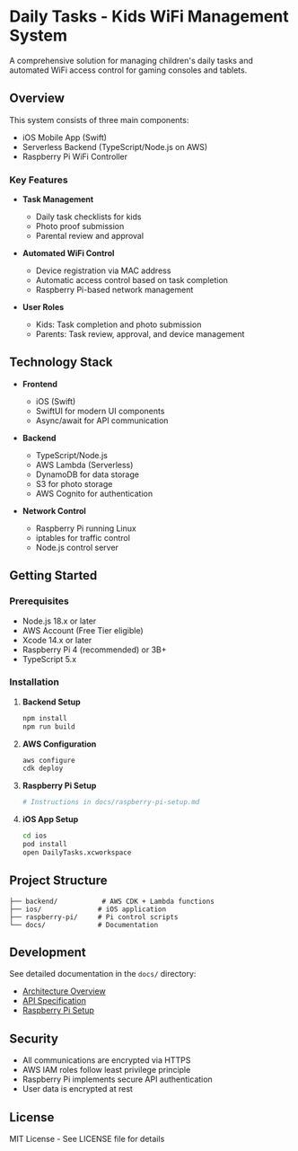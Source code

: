 # Daily Tasks - Kids WiFi Management System

A comprehensive solution for managing children's daily tasks and automated WiFi access control for gaming consoles and tablets.

## Overview

This system consists of three main components:
- iOS Mobile App (Swift)
- Serverless Backend (TypeScript/Node.js on AWS)
- Raspberry Pi WiFi Controller

### Key Features

- **Task Management**
  - Daily task checklists for kids
  - Photo proof submission
  - Parental review and approval
  
- **Automated WiFi Control**
  - Device registration via MAC address
  - Automatic access control based on task completion
  - Raspberry Pi-based network management

- **User Roles**
  - Kids: Task completion and photo submission
  - Parents: Task review, approval, and device management

## Technology Stack

- **Frontend**
  - iOS (Swift)
  - SwiftUI for modern UI components
  - Async/await for API communication

- **Backend**
  - TypeScript/Node.js
  - AWS Lambda (Serverless)
  - DynamoDB for data storage
  - S3 for photo storage
  - AWS Cognito for authentication

- **Network Control**
  - Raspberry Pi running Linux
  - iptables for traffic control
  - Node.js control server

## Getting Started

### Prerequisites

- Node.js 18.x or later
- AWS Account (Free Tier eligible)
- Xcode 14.x or later
- Raspberry Pi 4 (recommended) or 3B+
- TypeScript 5.x

### Installation

1. **Backend Setup**
   ```bash
   npm install
   npm run build
   ```

2. **AWS Configuration**
   ```bash
   aws configure
   cdk deploy
   ```

3. **Raspberry Pi Setup**
   ```bash
   # Instructions in docs/raspberry-pi-setup.md
   ```

4. **iOS App Setup**
   ```bash
   cd ios
   pod install
   open DailyTasks.xcworkspace
   ```

## Project Structure

```
├── backend/           # AWS CDK + Lambda functions
├── ios/              # iOS application
├── raspberry-pi/     # Pi control scripts
└── docs/             # Documentation
```

## Development

See detailed documentation in the `docs/` directory:
- [Architecture Overview](docs/architecture.md)
- [API Specification](docs/api-spec.md)
- [Raspberry Pi Setup](docs/raspberry-pi-setup.md)

## Security

- All communications are encrypted via HTTPS
- AWS IAM roles follow least privilege principle
- Raspberry Pi implements secure API authentication
- User data is encrypted at rest

## License

MIT License - See LICENSE file for details 